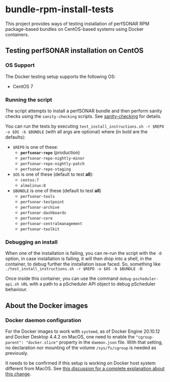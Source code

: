 # bundle-rpm-install-tests

This project provides ways of testing installation of perfSONAR RPM package-based bundles on CentOS-based systems using Docker containers.

## Testing perfSONAR installation on CentOS

### OS Support
The Docker testing setup supports the following OS:
 * CentOS 7

### Running the script
The script attempts to install a perfSONAR bundle and then perform sanity checks using the `sanity-checking` scripts.  See [sanity-checking](../../../sanity-checking) for details.

You can run the tests by executing `test_install_instructions.sh -r $REPO -o $OS -b $BUNDLE` (with all args are optional) where (in bold are the defaults):

 * `$REPO` is one of these:
   * **`perfsonar-repo`** (production)
   * `perfsonar-repo-nightly-minor`
   * `perfsonar-repo-nightly-patch`
   * `perfsonar-repo-staging`
 * `$OS` is one of these (default to test **all**):
   * `centos:7`
   * `almalinux:8`
 * `$BUNDLE` is one of these (default to test **all**)
   * `perfsonar-tools`
   * `perfsonar-testpoint`  
   * `perfsonar-archive`  
   * `perfsonar-dashboards`  
   * `perfsonar-core`
   * `perfsonar-centralmanagement`
   * `perfsonar-toolkit`

### Debugging an install
When one of the installation is failing, you can re-run the script with the `-D` option, in case installation is failing, it will then drop into a shell, in the container, to debug further the installation issue faced.  So, something like `./test_install_instructions.sh -r $REPO -o $OS -b $BUNDLE -D`

Once inside this container, you can use the command `debug-pscheduler-api.sh URL` with a path to a pScheduler API object to debug pScheduler behaviour.

## About the Docker images
### Docker daemon configuration

For the Docker images to work with `systemd`, as of Docker Engine 20.10.12 and Docker Desktop 4.4.2 on MacOS, one need to enable the `"cgroup-parent": "docker.slice"` property in the `daemon.json` file. With that setting, no declaration nor mounting of the volume `/sys/fs/cgroup` is needed as previously.

It needs to be confirmed if this setup is working on Docker host system different from MacOS.  See [this discussion for a complete explanation about this change](https://serverfault.com/questions/1053187/systemd-fails-to-run-in-a-docker-container-when-using-cgroupv2-cgroupns-priva).